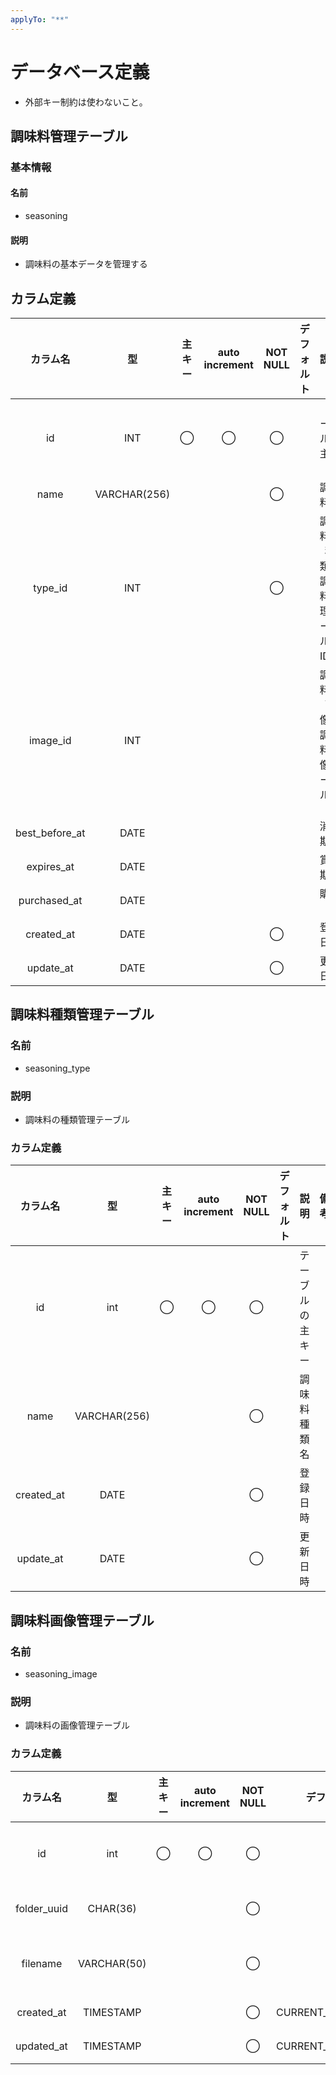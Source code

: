 ```yaml
---
applyTo: "**"
---
```


# データベース定義

- 外部キー制約は使わないこと。

## 調味料管理テーブル

### 基本情報

#### 名前

- seasoning

#### 説明

- 調味料の基本データを管理する

## カラム定義

|    カラム名    |      型      | 主キー | auto increment | NOT NULL | デフォルト |                  説明                   | 備考 |
| :------------: | :----------: | :----: | :------------: | :------: | :--------: | :-------------------------------------: | :--: |
|       id       |     INT      |   ◯    |       ◯        |    ◯     |            |            テーブルの主キー             |      |
|      name      | VARCHAR(256) |        |                |    ◯     |            |                調味料名                 |      |
|    type_id     |     INT      |        |                |    ◯     |            | 調味料の種類。調味料管理テーブルの ID。 |      |
|    image_id    |     INT      |        |                |          |            |  調味料の画像。調味料画像テーブルの ID  |      |
| best_before_at |     DATE     |        |                |          |            |                消費期限                 |      |
|   expires_at   |     DATE     |        |                |          |            |                賞味期限                 |      |
|  purchased_at  |     DATE     |        |                |          |            |                 購入日                  |      |
|   created_at   |     DATE     |        |                |    ◯     |            |                登録日時                 |      |
|   update_at    |     DATE     |        |                |    ◯     |            |                更新日時                 |      |

## 調味料種類管理テーブル

### 名前

- seasoning_type

### 説明

- 調味料の種類管理テーブル

### カラム定義

|  カラム名  |      型      | 主キー | auto increment | NOT NULL | デフォルト |       説明       | 備考 |
| :--------: | :----------: | :----: | :------------: | :------: | :--------: | :--------------: | :--: |
|     id     |     int      |   ◯    |       ◯        |    ◯     |            | テーブルの主キー |      |
|    name    | VARCHAR(256) |        |                |    ◯     |            |   調味料種類名   |      |
| created_at |     DATE     |        |                |    ◯     |            |     登録日時     |      |
| update_at  |     DATE     |        |                |    ◯     |            |     更新日時     |      |

## 調味料画像管理テーブル

### 名前

- seasoning_image

### 説明

- 調味料の画像管理テーブル

### カラム定義

|  カラム名   |     型      | 主キー | auto increment | NOT NULL |    デフォルト     |       説明       |      備考       |
| :---------: | :---------: | :----: | :------------: | :------: | :---------------: | :--------------: | :-------------: |
|     id      |     int     |   ◯    |       ◯        |    ◯     |                   | テーブルの主キー |                 |
| folder_uuid |  CHAR(36)   |        |                |    ◯     |                   |  フォルダ UUID   |  ユニーク制約   |
|  filename   | VARCHAR(50) |        |                |    ◯     |                   |  固定ファイル名  | 'image.jpg'など |
| created_at  |  TIMESTAMP  |        |                |    ◯     | CURRENT_TIMESTAMP |     登録日時     |                 |
| updated_at  |  TIMESTAMP  |        |                |    ◯     | CURRENT_TIMESTAMP |     更新日時     |                 |
